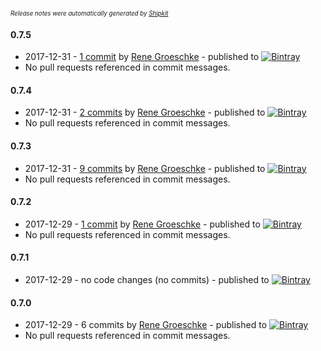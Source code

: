 <sup><sup>*Release notes were automatically generated by [Shipkit](http://shipkit.org/)*</sup></sup>

#### 0.7.5
 - 2017-12-31 - [1 commit](https://github.com/breskeby/jdk-gradle-plugins/compare/v0.7.4...v0.7.5) by [Rene Groeschke](https://github.com/breskeby) - published to [![Bintray](https://img.shields.io/badge/Bintray-0.7.5-green.svg)](https://bintray.com/breskeby/gradle-plugins/com.breskeby.gradle/0.7.5)
 - No pull requests referenced in commit messages.

#### 0.7.4
 - 2017-12-31 - [2 commits](https://github.com/breskeby/jdk-gradle-plugins/compare/v0.7.3...v0.7.4) by [Rene Groeschke](https://github.com/breskeby) - published to [![Bintray](https://img.shields.io/badge/Bintray-0.7.4-green.svg)](https://bintray.com/breskeby/gradle-plugins/com.breskeby.gradle/0.7.4)
 - No pull requests referenced in commit messages.

#### 0.7.3
 - 2017-12-31 - [9 commits](https://github.com/breskeby/jdk-gradle-plugins/compare/v0.7.2...v0.7.3) by [Rene Groeschke](https://github.com/breskeby) - published to [![Bintray](https://img.shields.io/badge/Bintray-0.7.3-green.svg)](https://bintray.com/breskeby/gradle-plugins/com.breskeby.gradle/0.7.3)
 - No pull requests referenced in commit messages.

#### 0.7.2
 - 2017-12-29 - [1 commit](https://github.com/breskeby/jdk-gradle-plugins/compare/v0.7.1...v0.7.2) by [Rene Groeschke](https://github.com/breskeby) - published to [![Bintray](https://img.shields.io/badge/Bintray-0.7.2-green.svg)](https://bintray.com/breskeby/gradle-plugins/com.breskeby.gradle/0.7.2)
 - No pull requests referenced in commit messages.

#### 0.7.1
 - 2017-12-29 - no code changes (no commits) - published to [![Bintray](https://img.shields.io/badge/Bintray-0.7.1-green.svg)](https://bintray.com/breskeby/gradle-plugins/com.breskeby.gradle/0.7.1)

#### 0.7.0
 - 2017-12-29 - 6 commits by [Rene Groeschke](https://github.com/breskeby) - published to [![Bintray](https://img.shields.io/badge/Bintray-0.7.0-green.svg)](https://bintray.com/shipkit-bootstrap/bootstrap/maven/0.7.0)
 - No pull requests referenced in commit messages.

